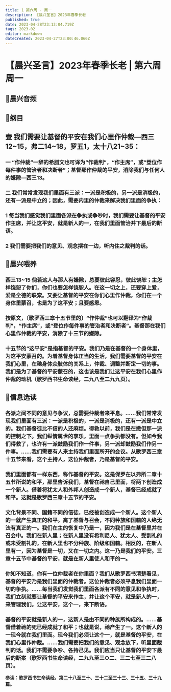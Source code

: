```yaml
---
title: 1 第六周 · 周一
description: 【晨兴圣言】2023年春季长老
published: true
date: 2023-04-28T23:13:04.719Z
tags: 2023-02
editor: markdown
dateCreated: 2023-04-27T23:00:46.066Z
---
```


# 【晨兴圣言】2023年春季长老 | 第六周周一
## 🎵晨兴音频

## 📙纲目

## **壹	我们需要让基督的平安在我们心里作仲裁—西三12~15，弗二14~18，罗五1，太十八21~35：**

### 一	“作仲裁”一辞的希腊文也可译为“作裁判”，“作主席”，或“登位作每件事的管治者和决断者”；基督那作仲裁的平安，消除我们与任何人的嫌隙—西三13。

### 二	我们常常发现我们里面有三派：一派是积极的，另一派是消极的，还有一派是中立的；因此，需要内里的仲裁来解决我们里面的争执：

### 1	每当我们感觉我们里面各派在争执或争吵时，我们需要让基督的平安作主席，并让这平安，就是新人的一，在我们里面管治并下最后的断语。

### 2	我们需要把我们的意见、观念摆在一边，听内住之裁判的话。

## 📙晨兴喂养

### **西三13~15	倘若这人与那人有嫌隙，总要彼此容忍，彼此饶恕；主怎样饶恕了你们，你们也要怎样饶恕人。在这一切之上，还要穿上爱，爱是全德的联索。又要让基督的平安在你们心里作仲裁，你们在一个身体里蒙召，也是为了这平安；且要感恩。**

### 按原文，〔歌罗西三章十五节里的〕“作仲裁”也可以翻译为“作裁判”，“作主席”，或“登位作每件事的管治者和决断者”。基督那在我们心里作仲裁的平安，消除了十三节的嫌隙。

### 十五节的“这平安”是指基督的平安。我们乃是在基督的一个身体里，为这平安蒙召的。为着基督身体正当的生活，我们需要基督的平安在我们心里，在祂身体众肢体的关系上，仲裁、调整并断定一切的事。我们是为了基督的平安蒙召的，这也该是我们让这平安在我们心里作仲裁的动机（歌罗西书生命读经，二九八至二九九页）。

## 📙信息选读

### 各派之间不同的意见与争议，总需要仲裁者来平息。……我们常常发现我们里面有三派：一派是积极的，一派是消极的，还有一派是中立的。我们基督徒比不信的人还麻烦。得救以前，我们是在撒但那一派的控制之下。我们纵情属世的享乐，里面一点争执都没有。但如今我们得救了，也许有一派鼓励我们作一件事，另一派却鼓励我们作另一件事。……我们需要有人来主持我们里面所开的会议。从歌罗西三章十五节来看，这个主持人，这位仲裁者，乃是基督的平安。

### 我们里面都有一样东西，称作基督的平安。这是保罗在以弗所二章十五节所说的和平，那里告诉我们，基督在祂自己里面，将两下创造成一个新人。借着将犹太人和外邦人创造成一个新人，基督已经成就了和平。这就是歌罗西三章十五节的平安。

### 文化背景不同、国籍不同的信徒，已经被创造成一个新人。这个新人的一就产生真正的和平。离了基督与召会，不同种族和国籍的人绝无法有真正的一。我们在主的恢复中乃是一，因为我们是在基督里并在召会中。我们在新人里；在新人里没有希利尼人、犹太人、受割礼的或未受割礼的，在新人里也不分种族、阶级和国籍。相反的，在新人里有一，因为基督是一切，又在一切之内。这一乃是我们的平安。三章十五节中基督的平安，就是在新人里使人和平的一。

### 你知不知道，你有一位仲裁者在你里面？我们从歌罗西书清楚看见，基督的平安乃是我们里面的仲裁者。这位仲裁者必须平息我们里面一切的争执。……每当我们发觉我们里面各派有不同的意见和争执时，我们立刻就要让基督的平安来作主，并让这个平安，就是新人的一，来管理我们。让这平安，这个一，来下断语。

### 基督的平安就是新人的一，这新人是由不同的种族所构成的。……基督借着祂的死已经成就了和平；也就是说，祂产生了一。这个新人的一现今就在我们里面。现今我们必须让这个一，就是基督的平安，在我们心里作仲裁。……我们需要把我们的意见、观念放下，听里面裁判的话。我们不需要争吵、各持己见。我们应当只让基督的平安下最后的断案（歌罗西书生命读经，二九九至三○二、三二七至三二八页）。

**参读：歌罗西书生命读经，第二十八至三十、三十二至三十三、三十五、三十九篇。**